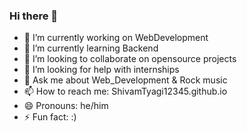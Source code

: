 ### Hi there 👋


- 🔭 I’m currently working on WebDevelopment
- 🌱 I’m currently learning Backend
- 👯 I’m looking to collaborate on opensource projects
- 🤔 I’m looking for help with internships
- 💬 Ask me about Web_Development & Rock music 
- 📫 How to reach me: ShivamTyagi12345.github.io 
- 😄 Pronouns: he/him
- ⚡ Fun fact: :)

